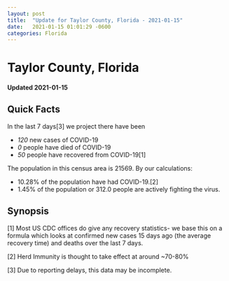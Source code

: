 ```yaml
---
layout: post
title:  "Update for Taylor County, Florida - 2021-01-15"
date:   2021-01-15 01:01:29 -0600
categories: Florida
---
```


# Taylor County, Florida
#### Updated 2021-01-15

## Quick Facts

In the last 7 days[3] we project there have been
- *120* new cases of COVID-19
- *0* people have died of COVID-19
- *50* people have recovered from COVID-19[1]

The population in this census area is 21569. By our calculations:
- 10.28% of the population have had COVID-19.[2]
- 1.45% of the population or 312.0 people are actively fighting the virus.

## Synopsis




[1] Most US CDC offices do give any recovery statistics- we base this on a formula which looks at confirmed new cases
15 days ago (the average recovery time) and deaths over the last 7 days.

[2] Herd Immunity is thought to take effect at around ~70-80%

[3] Due to reporting delays, this data may be incomplete.
 
    